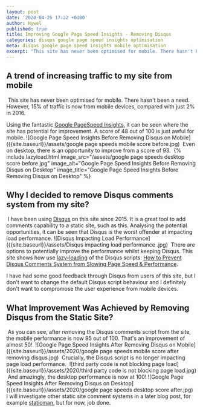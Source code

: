 ```yaml
---
layout: post
date: '2020-04-25 17:22 +0100'
author: Hywel
published: true
title: Improving Google Page Speed Insights - Removing Disqus
categories: disqus google page speed insights optimisation
meta: disqus google page speed insights mobile optimisation
excerpt: "This site has never been optimised for mobile. There hasn't been a need. However, 15% of traffic is now from mobile devices, compared with just 2% in 2016."
---
```

## A trend of increasing traffic to my site from mobile
​
This site has never been optimised for mobile. There hasn't been a need. However, 15% of traffic is now from mobile devices, compared with just 2% in 2016.

Using the fantastic [Google PageSpeed Insights](https://developers.google.com/speed/pagespeed/insights/), it can be seen where the site has potential for improvement. A score of 48 out of 100 is just awful for mobile.
​
![Google Page Speed Insights Before Removing Disqus on Mobile]({{site.baseurl}}/assets/google page speeds mobile score before.jpg)
​
Even on desktop, there is an opportunity to improve from a score of 93.
​
{% include lazyload.html image_src="/assets/google page speeds desktop score before.jpg" image_alt="Google Page Speed Insights Before Removing Disqus on Desktop" image_title="Google Page Speed Insights Before Removing Disqus on Desktop" %}


## Why I decided to remove Disqus comments system from my site?
​
I have been using [Disqus](https://disqus.com/) on this site since 2015. It is a great tool to add comments capability to a static site, such as this. Analysing the potential opportunities, it can be seen that Disqus is the worst offender at impacting load performance.
![Disqus Impacting Load Performance]({{site.baseurl}}/assets/Disqus impacting load performance .jpg)
​
There are options to potentially improve the performance whilst keeping Disqus.  This site shows how use [lazy-loading](https://en.wikipedia.org/wiki/Lazy_loading) of the Disqus scripts: [How to Prevent Disqus Comments System from Slowing Page Speed & Performance](https://usefulangle.com/post/251/disqus-comments-improve-page-load-speed).
​
 
 I have had some good feedback through Disqus from users of this site, but I don't want to change the default Disqus script behaviour and I definitely don't want to compromose the user experience from mobile devices.
​
## What Improvement Was Achieved by Removing Disqus from the Static Site?
​
As you can see, after removing the Disqus comments script from the site, the mobile performance is now  95 out of 100.  That's an improvement of almost 50!
​
![Google Page Speed Insights After Removing Disqus on Mobile]({{site.baseurl}}/assets/2020/google page speeds mobile score after removing disqus.jpg)
​
Crucially, the Disqus script is no longer impacting page load performance.
​
![third party code is not blocking page load]({{site.baseurl}}/assets/2020/third party code is not blocking page load.jpg)
​
And amazingly, the desktop performance is now at 100!
​
![Google Page Speed Insights After Removing Disqus on Desktop]({{site.baseurl}}/assets/2020/google page speeds desktop score after.jpg)
​
I will investigate other static site comment systems in a later blog post, for example [staticman](https://staticman.net/), but for now, job done.